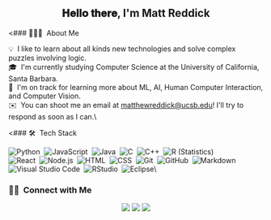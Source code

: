 <div align="center">
<h2> 𝐇𝐞𝐥𝐥𝐨 𝐭𝐡𝐞𝐫𝐞, I'm Matt Reddick</h2>
</div>

<### 👨🏻‍💻 &nbsp;About Me

💡 &nbsp;I like to learn about all kinds new technologies and solve complex puzzles involving logic.\
🎓 &nbsp;I'm currently studying Computer Science at the University of California, Santa Barbara.\
🌱 &nbsp;I'm on track for learning more about ML, AI, Human Computer Interaction, and Computer Vision.\
✉️ &nbsp;You can shoot me an email at matthewreddick@ucsb.edu! I'll try to respond as soon as I can.\


<### 🛠 &nbsp;Tech Stack

![Python](https://img.shields.io/badge/-Python-05122A?style=flat&logo=python)&nbsp;
![JavaScript](https://img.shields.io/badge/-JavaScript-05122A?style=flat&logo=javascript)&nbsp;
![Java](https://img.shields.io/badge/-Java-05122A?style=flat&logo=Java&logoColor=FFA518)&nbsp;
![C](https://img.shields.io/badge/-C-05122A?style=flat&logo=C&logoColor=A8B9CC)&nbsp;
![C++](https://img.shields.io/badge/-C++-05122A?style=flat&logo=C%2B%2B&logoColor=00599C)&nbsp;
![R (Statistics)](https://img.shields.io/badge/-R-05122A?style=flat&logo=R&logoColor=276DC3)\
![React](https://img.shields.io/badge/-React-05122A?style=flat&logo=react)&nbsp;
![Node.js](https://img.shields.io/badge/-Node.js-05122A?style=flat&logo=node.js)&nbsp;
![HTML](https://img.shields.io/badge/-HTML-05122A?style=flat&logo=HTML5)&nbsp;
![CSS](https://img.shields.io/badge/-CSS-05122A?style=flat&logo=CSS3&logoColor=1572B6)&nbsp;
![Git](https://img.shields.io/badge/-Git-05122A?style=flat&logo=git)&nbsp;
![GitHub](https://img.shields.io/badge/-GitHub-05122A?style=flat&logo=github)&nbsp;
![Markdown](https://img.shields.io/badge/-Markdown-05122A?style=flat&logo=markdown)\
![Visual Studio Code](https://img.shields.io/badge/-Visual%20Studio%20Code-05122A?style=flat&logo=visual-studio-code&logoColor=007ACC)&nbsp;
![RStudio](https://img.shields.io/badge/-RStudio-05122A?style=flat&logo=rstudio)&nbsp;
![Eclipse](https://img.shields.io/badge/-Eclipse-05122A?style=flat&logo=eclipse-ide&logoColor=2C2255)\


### 🤝🏻 &nbsp;Connect with Me

<p align="center">
<a href="https://www.linkedin.com/in/matthew-reddick-870668201/"><img src="https://img.shields.io/badge/-Aditya%20Vikram%20Singh-0077B5?style=flat&logo=Linkedin&logoColor=white"/></a>
<a href="mailto:matthewreddick@ucsb.edu"><img src="https://img.shields.io/badge/-matthewreddick@ucsb.edu-D14836?style=flat&logo=Gmail&logoColor=white"/></a>
<a href="https://instagram.com/matthewreddick"><img src="https://img.shields.io/badge/-@matthewreddick__-E4405F?style=flat&logo=Instagram&logoColor=white"/></a>
</p>
